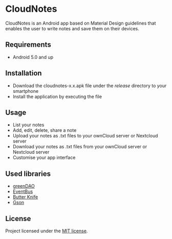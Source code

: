 # CloudNotes

CloudNotes is an Android app based on Material Design guidelines that enables the user to write notes and save them on their devices.


## Requirements

+ Android 5.0 and up


## Installation

+ Download the cloudnotes-x.x.apk file under the *release* directory to your smartphone
+ Install the application by executing the file 


## Usage

+ List your notes
+ Add, edit, delete, share a note
+ Upload your notes as .txt files to your ownCloud server or Nextcloud server
+ Download your notes as .txt files from your ownCloud server or Nextcloud server
+ Customise your app interface


## Used libraries

+ [greenDAO](https://github.com/greenrobot/greenDAO)
+ [EventBus](https://github.com/greenrobot/EventBus)
+ [Butter Knife](https://github.com/JakeWharton/butterknife)
+ [Gson](https://github.com/google/gson)


## License

Project licensed under the [MIT license](http://opensource.org/licenses/mit-license.php).

